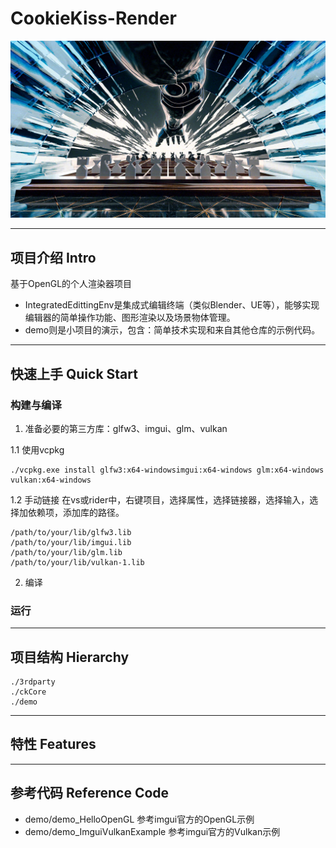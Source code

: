 # CookieKiss-Render
![alt text](stdAsset/stdTexture/AI3_ae_00000.png)

---
## 项目介绍 Intro
基于OpenGL的个人渲染器项目
- IntegratedEdittingEnv是集成式编辑终端（类似Blender、UE等），能够实现编辑器的简单操作功能、图形渲染以及场景物体管理。
- demo则是小项目的演示，包含：简单技术实现和来自其他仓库的示例代码。

---
## 快速上手 Quick Start

### 构建与编译
1. 准备必要的第三方库：glfw3、imgui、glm、vulkan

1.1 使用vcpkg
```
./vcpkg.exe install glfw3:x64-windowsimgui:x64-windows glm:x64-windows vulkan:x64-windows
```
1.2 手动链接
在vs或rider中，右键项目，选择属性，选择链接器，选择输入，选择加依赖项，添加库的路径。
```
/path/to/your/lib/glfw3.lib
/path/to/your/lib/imgui.lib
/path/to/your/lib/glm.lib
/path/to/your/lib/vulkan-1.lib
```

2. 编译

### 运行

---
## 项目结构 Hierarchy
```
./3rdparty
./ckCore
./demo
```

---
## 特性 Features

---
## 参考代码 Reference Code
- demo/demo_HelloOpenGL 参考imgui官方的OpenGL示例
- demo/demo_ImguiVulkanExample 参考imgui官方的Vulkan示例